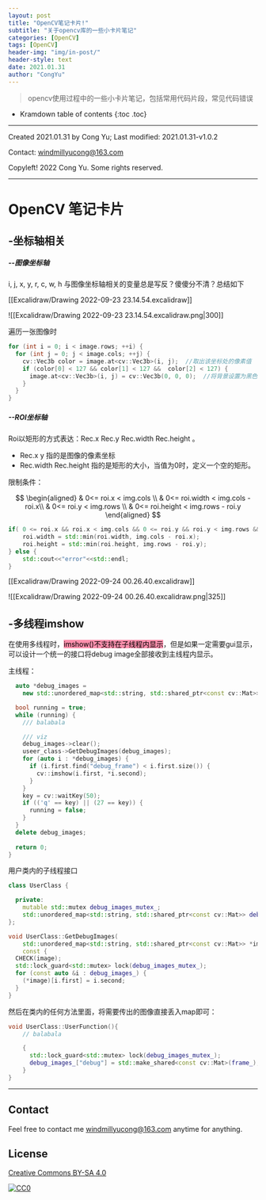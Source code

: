 ```yaml
---
layout: post
title: "OpenCV笔记卡片!"
subtitle: "关于opencv库的一些小卡片笔记"
categories: [OpenCV]
tags: [OpenCV]
header-img: "img/in-post/"
header-style: text
date: 2021.01.31
author: "CongYu"
---
```


>  opencv使用过程中的一些小卡片笔记，包括常用代码片段，常见代码错误

* Kramdown table of contents
{:toc .toc}

----

Created 2021.01.31 by Cong Yu; Last modified: 2021.01.31-v1.0.2

Contact: [windmillyucong@163.com](mailto:windmillyucong@163.com)

Copyleft! 2022 Cong Yu. Some rights reserved.

----

# OpenCV 笔记卡片

## -坐标轴相关

##### --图像坐标轴

i, j, x, y, r, c, w, h 与图像坐标轴相关的变量总是写反？傻傻分不清？总结如下

[[Excalidraw/Drawing 2022-09-23 23.14.54.excalidraw]]

![[Excalidraw/Drawing 2022-09-23 23.14.54.excalidraw.png|300]]


遍历一张图像时

```c++
for (int i = 0; i < image.rows; ++i) {  
  for (int j = 0; j < image.cols; ++j) {  
    cv::Vec3b color = image.at<cv::Vec3b>(i, j);  //取出该坐标处的像素值  
    if (color[0] < 127 && color[1] < 127 &&  color[2] < 127) {  
      image.at<cv::Vec3b>(i, j) = cv::Vec3b(0, 0, 0);  //将背景设置为黑色  
    }
  }
}
```


##### --ROI坐标轴

Roi以矩形的方式表达：Rec.x  Rec.y  Rec.width  Rec.height 。

- Rec.x y 指的是图像的像素坐标
- Rec.width  Rec.height  指的是矩形的大小，当值为0时，定义一个空的矩形。

限制条件：

$$
\begin{aligned}
& 0<= roi.x < img.cols \\
& 0<= roi.width < img.cols - roi.x\\
& 0<= roi.y < img.rows \\
& 0<= roi.height < img.rows - roi.y
\end{aligned}
$$

```c++
if( 0 <= roi.x && roi.x < img.cols && 0 <= roi.y && roi.y < img.rows && 0 < roi.width && 0 < roi.height ) {
    roi.width = std::min(roi.width, img.cols - roi.x);
    roi.height = std::min(roi.height, img.rows - roi.y);
} else {
    std::cout<<"error"<<std::endl;
}
```

[[Excalidraw/Drawing 2022-09-24 00.26.40.excalidraw]]

![[Excalidraw/Drawing 2022-09-24 00.26.40.excalidraw.png|325]]







## -多线程imshow

在使用多线程时，<mark style="background: #FF5582A6;">imshow()不支持在子线程内显示</mark>，但是如果一定需要gui显示，可以设计一个统一的接口将debug image全部接收到主线程内显示。

主线程：

```c++
  auto *debug_images =  
    new std::unordered_map<std::string, std::shared_ptr<const cv::Mat>>();

  bool running = true;  
  while (running) {
	/// balabala

    /// viz
    debug_images->clear();
    useer_class->GetDebugImages(debug_images);
    for (auto i : *debug_images) {  
      if (i.first.find("debug_frame") < i.first.size()) {  
        cv::imshow(i.first, *i.second);  
      }  
    }  
    key = cv::waitKey(50);  
    if (('q' == key) || (27 == key)) {  
      running = false;  
    }  
  }
  delete debug_images;
  
  return 0;  
}
```

用户类内的子线程接口

```c++
class UserClass { 

  private:
	mutable std::mutex debug_images_mutex_;  
	std::unordered_map<std::string, std::shared_ptr<const cv::Mat>> debug_images_;
};

void UserClass::GetDebugImages(  
    std::unordered_map<std::string, std::shared_ptr<const cv::Mat>> *image)  
    const {  
  CHECK(image);  
  std::lock_guard<std::mutex> lock(debug_images_mutex_);  
  for (const auto &i : debug_images_) {  
    (*image)[i.first] = i.second;  
  }  
}
```

然后在类内的任何方法里面，将需要传出的图像直接丢入map即可：

```c++
void UserClass::UserFunction(){
	// balabala

	{  
	  std::lock_guard<std::mutex> lock(debug_images_mutex_);  
	  debug_images_["debug"] = std::make_shared<const cv::Mat>(frame_);
	}
}
```




------

## Contact

Feel free to contact me [windmillyucong@163.com](mailto:windmillyucong@163.com) anytime for anything.


## License

[Creative Commons BY-SA 4.0](http://creativecommons.org/licenses/by-sa/4.0/)

[![CC0](http://i.creativecommons.org/p/zero/1.0/88x31.png)](http://creativecommons.org/publicdomain/zero/1.0/)



